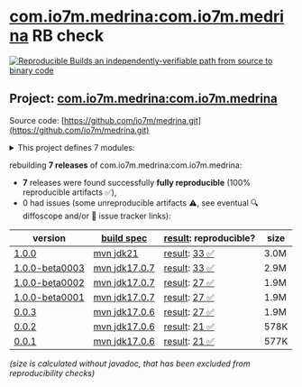 [com.io7m.medrina:com.io7m.medrina](https://central.sonatype.com/artifact/com.io7m.medrina/com.io7m.medrina/versions) RB check
=======

[![Reproducible Builds](https://reproducible-builds.org/images/logos/rb.svg) an independently-verifiable path from source to binary code](https://reproducible-builds.org/)

## Project: [com.io7m.medrina:com.io7m.medrina](https://central.sonatype.com/artifact/com.io7m.medrina/com.io7m.medrina/versions)

Source code: [https://github.com/io7m/medrina.git](https://github.com/io7m/medrina.git)

<details><summary>This project defines 7 modules:</summary>

* [com.io7m.medrina:com.io7m.medrina](https://central.sonatype.com/artifact/com.io7m.medrina/com.io7m.medrina/1.0.0)
* [com.io7m.medrina:com.io7m.medrina.api](https://central.sonatype.com/artifact/com.io7m.medrina/com.io7m.medrina.api/1.0.0)
* [com.io7m.medrina:com.io7m.medrina.cmdline](https://central.sonatype.com/artifact/com.io7m.medrina/com.io7m.medrina.cmdline/1.0.0)
* [com.io7m.medrina:com.io7m.medrina.documentation](https://central.sonatype.com/artifact/com.io7m.medrina/com.io7m.medrina.documentation/1.0.0)
* [com.io7m.medrina:com.io7m.medrina.parser.api](https://central.sonatype.com/artifact/com.io7m.medrina/com.io7m.medrina.parser.api/1.0.0)
* [com.io7m.medrina:com.io7m.medrina.tests](https://central.sonatype.com/artifact/com.io7m.medrina/com.io7m.medrina.tests/1.0.0)
* [com.io7m.medrina:com.io7m.medrina.vanilla](https://central.sonatype.com/artifact/com.io7m.medrina/com.io7m.medrina.vanilla/1.0.0)
</details>

rebuilding **7 releases** of com.io7m.medrina:com.io7m.medrina:
- **7** releases were found successfully **fully reproducible** (100% reproducible artifacts :white_check_mark:),
- 0 had issues (some unreproducible artifacts :warning:, see eventual :mag: diffoscope and/or :memo: issue tracker links):

| version | [build spec](/BUILDSPEC.md) | [result](https://reproducible-builds.org/docs/jvm/): reproducible? | size |
| -- | --------- | ------ | -- |
| [1.0.0](https://central.sonatype.com/artifact/com.io7m.medrina/com.io7m.medrina/1.0.0/pom) | [mvn jdk21](com.io7m.medrina-1.0.0.buildspec) | [result](com.io7m.medrina-1.0.0.buildinfo): [33 :white_check_mark: ](com.io7m.medrina-1.0.0.buildcompare) | 3.0M |
| [1.0.0-beta0003](https://central.sonatype.com/artifact/com.io7m.medrina/com.io7m.medrina/1.0.0-beta0003/pom) | [mvn jdk17.0.7](com.io7m.medrina-1.0.0-beta0003.buildspec) | [result](com.io7m.medrina-1.0.0-beta0003.buildinfo): [33 :white_check_mark: ](com.io7m.medrina-1.0.0-beta0003.buildcompare) | 2.9M |
| [1.0.0-beta0002](https://central.sonatype.com/artifact/com.io7m.medrina/com.io7m.medrina/1.0.0-beta0002/pom) | [mvn jdk17.0.7](com.io7m.medrina-1.0.0-beta0002.buildspec) | [result](com.io7m.medrina-1.0.0-beta0002.buildinfo): [27 :white_check_mark: ](com.io7m.medrina-1.0.0-beta0002.buildcompare) | 1.9M |
| [1.0.0-beta0001](https://central.sonatype.com/artifact/com.io7m.medrina/com.io7m.medrina/1.0.0-beta0001/pom) | [mvn jdk17.0.7](com.io7m.medrina-1.0.0-beta0001.buildspec) | [result](com.io7m.medrina-1.0.0-beta0001.buildinfo): [27 :white_check_mark: ](com.io7m.medrina-1.0.0-beta0001.buildcompare) | 1.9M |
| [0.0.3](https://central.sonatype.com/artifact/com.io7m.medrina/com.io7m.medrina/0.0.3/pom) | [mvn jdk17.0.6](com.io7m.medrina-0.0.3.buildspec) | [result](com.io7m.medrina-0.0.3.buildinfo): [27 :white_check_mark: ](com.io7m.medrina-0.0.3.buildcompare) | 1.9M |
| [0.0.2](https://central.sonatype.com/artifact/com.io7m.medrina/com.io7m.medrina/0.0.2/pom) | [mvn jdk17.0.6](com.io7m.medrina-0.0.2.buildspec) | [result](com.io7m.medrina-0.0.2.buildinfo): [21 :white_check_mark: ](com.io7m.medrina-0.0.2.buildcompare) | 578K |
| [0.0.1](https://central.sonatype.com/artifact/com.io7m.medrina/com.io7m.medrina/0.0.1/pom) | [mvn jdk17.0.6](com.io7m.medrina-0.0.1.buildspec) | [result](com.io7m.medrina-0.0.1.buildinfo): [21 :white_check_mark: ](com.io7m.medrina-0.0.1.buildcompare) | 577K |

<i>(size is calculated without javadoc, that has been excluded from reproducibility checks)</i>
